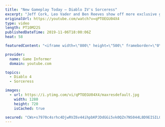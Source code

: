 ```yaml
---
title: "New Gameplay Today – Diablo IV's Sorceress"
excerpt: "Jeff Cork, Leo Vader and Ben Reeves show off more exclusive gameplay of Diablo IV, which can be viewed without commentary at ..."
originalUrl: https://youtube.com/watch?v=qPTOEGU04X4
type: video
length: PT10M22S
publishedDateTime: 2019-11-06T18:00:06Z
heat: 58

featuredContent: "<iframe width=\"800\" height=\"500\" frameborder=\"0\" src=\"https://www.youtube.com/embed/qPTOEGU04X4\" allow=\"accelerometer; autoplay; encrypted-media; gyroscope; picture-in-picture\" allowfullscreen></iframe>"

provider:
  name: Game Informer
  domain: youtube.com

topics:
  - Diablo 4
  - Sorceress

images:
  - url: https://i.ytimg.com/vi/qPTOEGU04X4/maxresdefault.jpg
    width: 1280
    height: 720
    isCached: true

secured: "CWs+s7970c4srhc4DjwRVZ6v44ihpbKPJDdGGi5vk0QZn7NS044L8D9EISIL0bheNfsG8OYjA1SxTJNoLnT8NbwQAAwefMSBiIrJZ1atNGTCe+3yKpa4OpwgU8NcK/rtYk1ShjV2cG/pONsYMDHz2Z9HB9OYKKSCInn9Xe4zGfQ3U7gdNWbtAJKjFqZSvFE6/lXI5ZPts9Vp+AEPqLdSNlvE9vehLJ0m7b3kgBpIIvox1/jKCe3Cfvd0mcyTqTA4FIsgB7JUGTjjZtpjP1tzrwQWxssMuvKLZHo70jjMPAmHZCuLCwjzfWexGzydGg75lYeZm3iSN+Lk9O1eYVszoT26qA6fpxW0OWxtVBp92854aEelhUJSMk31Sh9NnNd5ZmW3HTKQzYMzx/BYcuRa7QKwXq3MmohSnOng1oOo0z6j4UB+p40HzcqibJpSnjBe;QH2N4RTjhiUfGc0ybc73Vg=="
---
```


